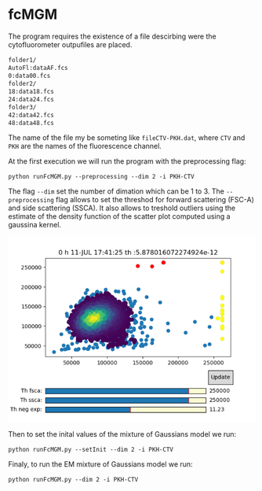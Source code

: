 # fcMGM

The program requires the existence of a file descirbing were the cytofluorometer outpufiles are placed. 

```
folder1/
AutoFl:dataAF.fcs
0:data00.fcs
folder2/
18:data18.fcs
24:data24.fcs
folder3/
42:data42.fcs
48:data48.fcs
```
The name of the file my be someting like `fileCTV-PKH.dat`, where `CTV` and `PKH` are the names of the fluorescence channel.

At the first execution we will run the program with the preprocessing flag:
```
python runFcMGM.py --preprocessing --dim 2 -i PKH-CTV
```
The flag `--dim` set the number of dimation which can be 1 to 3.
The `--preprocessing` flag allows to set the threshod for forward scattering (FSC-A) and
side scattering (SSCA). It also allows to treshold outliers using the estimate of the density function of the scatter plot computed using a gaussina kernel.

![plot](./preproc.png)

Then to set the inital values of the mixture of Gaussians model we run:
```
python runFcMGM.py --setInit --dim 2 -i PKH-CTV
```
Finaly, to run the EM mixture of Gaussians model we run:
```
python runFcMGM.py --dim 2 -i PKH-CTV
```

